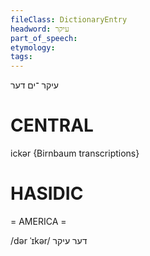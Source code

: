 ```yaml
---
fileClass: DictionaryEntry
headword: עיקר
part_of_speech: 
etymology: 
tags: 
---
```

עיקר
־ים
דער

CENTRAL
========

ickər {Birnbaum transcriptions}

HASIDIC
=======
= AMERICA = 

/dər ˈɪkər/ דער עיקר